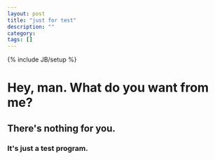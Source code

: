 ```yaml
---
layout: post
title: "just for test"
description: ""
category: 
tags: []
---
```

{% include JB/setup %}

# Hey, man. What do you want from me?
## There's nothing for you.
### It's just a test program.
